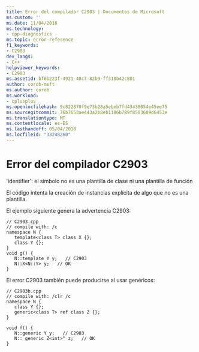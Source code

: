 ```yaml
---
title: Error del compilador C2903 | Documentos de Microsoft
ms.custom: ''
ms.date: 11/04/2016
ms.technology:
- cpp-diagnostics
ms.topic: error-reference
f1_keywords:
- C2903
dev_langs:
- C++
helpviewer_keywords:
- C2903
ms.assetid: bf6b223f-4921-48c7-82b9-ff318b42c801
author: corob-msft
ms.author: corob
ms.workload:
- cplusplus
ms.openlocfilehash: 9c822870f9e73b28a5ebeb7fd43438054e45ee75
ms.sourcegitcommit: 76b7653ae443a2b8eb1186b789f8503609d6453e
ms.translationtype: MT
ms.contentlocale: es-ES
ms.lasthandoff: 05/04/2018
ms.locfileid: "33248260"
---
```

# <a name="compiler-error-c2903"></a>Error del compilador C2903
'identifier': el símbolo no es una plantilla de clase ni una plantilla de función  
  
 El código intenta la creación de instancias explícita de algo que no es una plantilla.  
  
 El ejemplo siguiente genera la advertencia C2903:  
  
```  
// C2903.cpp  
// compile with: /c  
namespace N {  
   template<class T> class X {};  
   class Y {};  
}  
void g() {  
   N::template Y y;   // C2903  
   N::X<N::Y> y;   // OK  
}  
```  
  
 El error C2903 también puede producirse al usar genéricos:  
  
```  
// C2903b.cpp  
// compile with: /clr /c  
namespace N {  
   class Y {};  
   generic<class T> ref class Z {};  
}  
  
void f() {  
   N::generic Y y;   // C2903  
   N:: generic Z<int>^ z;   // OK  
}  
```